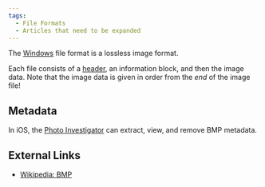 ```yaml
---
tags:
  - File Formats
  - Articles that need to be expanded
---
```

The [Windows](windows.md) file format is a lossless image format.

Each file consists of a [header](header.md), an information
block, and then the image data. Note that the image data is given in
order from the *end* of the image file!

## Metadata

In iOS, the [Photo Investigator](photo_investigator.md) can
extract, view, and remove BMP metadata.

## External Links

* [Wikipedia: BMP](http://en.wikipedia.org/wiki/Windows_bitmap)
